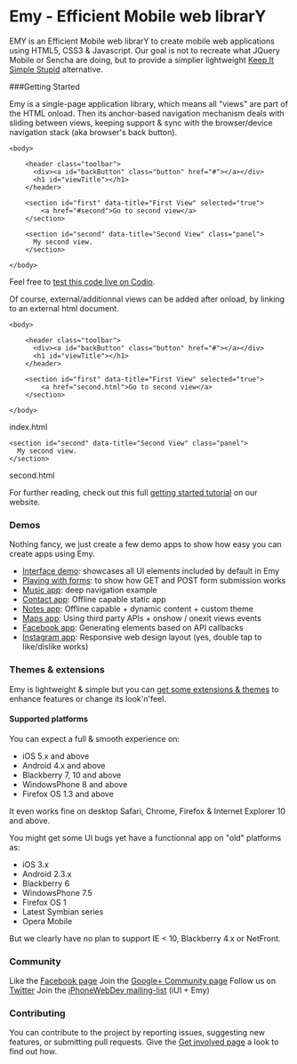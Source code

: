 Emy - Efficient Mobile web librarY
==================================

EMY is an Efficient Mobile web librarY to create mobile web applications using HTML5, CSS3 & Javascript. Our goal is not to recreate what JQuery Mobile or Sencha are doing, but to provide a simplier lightweight [Keep It Simple Stupid](https://en.wikipedia.org/wiki/KISS_principle) alternative.

###Getting Started

Emy is a single-page application library, which means all "views" are part of the HTML onload. Then its anchor-based navigation mechanism deals with sliding between views, keeping support & sync with the browser/device navigation stack (aka browser's back button). 

```
<body>

    <header class="toolbar">
      <div><a id="backButton" class="button" href="#"></a></div>
      <h1 id="viewTitle"></h1>
    </header>

    <section id="first" data-title="First View" selected="true">
        <a href="#second">Go to second view</a>
    </section>

    <section id="second" data-title="Second View" class="panel">
      My second view.
    </section>

</body>
```
Feel free to [test this code live on Codio](http://bit.ly/1f6FaZR).

Of course, external/additionnal views can be added after onload, by linking to an external html document.

```
<body>

    <header class="toolbar">
      <div><a id="backButton" class="button" href="#"></a></div>
      <h1 id="viewTitle"></h1>
    </header>

    <section id="first" data-title="First View" selected="true">
        <a href="second.html">Go to second view</a>
    </section>

</body>
```
index.html
```
<section id="second" data-title="Second View" class="panel">
  My second view.
</section>
```
second.html

For further reading, check out this full [getting started tutorial](http://www.emy-library.org/documentation.html) on our website.

### Demos

Nothing fancy, we just create a few demo apps to show how easy you can create apps using Emy.
- [Interface demo](http://www.emy-library.org/demos/getting-started/interface.html): showcases all UI elements included by default in Emy
- [Playing with forms](http://www.emy-library.org/demos/getting-started/forms.html): to show how GET and POST form submission works
- [Music app](http://www.emy-library.org/demos/music/music.html): deep navigation example
- [Contact app](http://www.emy-library.org/demos/contacts/contacts.html): Offline capable static app
- [Notes app](http://www.emy-library.org/demos/notes/notes.html): Offline capable + dynamic content + custom theme
- [Maps app](http://www.emy-library.org/demos/maps/maps.html): Using third party APIs + onshow / onexit views events
- [Facebook app](http://www.emy-library.org/demos/facebook/): Generating elements based on API callbacks
- [Instagram app](http://www.emy-library.org/demos/instagram/): Responsive web design layout (yes, double tap to like/dislike works)

### Themes & extensions

Emy is lightweight & simple but you can [get some extensions & themes](http://www.emy-library.org/plugins.html) to enhance features or change its look'n'feel.

#### Supported platforms
You can expect a full & smooth experience on:
- iOS 5.x and above
- Android 4.x and above
- Blackberry 7, 10 and above
- WindowsPhone 8 and above
- Firefox OS 1.3 and above

It even works fine on desktop Safari, Chrome, Firefox & Internet Explorer 10 and above.

You might get some UI bugs yet have a functionnal app on "old" platforms as:
- iOS 3.x
- Android 2.3.x
- Blackberry 6
- WindowsPhone 7.5
- Firefox OS 1
- Latest Symbian series
- Opera Mobile

But we clearly have no plan to support IE < 10, Blackberry 4.x or NetFront.

### Community

Like the [Facebook page](https://www.facebook.com/emy.library)
Join the [Google+ Community page](https://plus.google.com/communities/100296077227732283069)
Follow us on [Twitter](https://twitter.com/emylibrary)
Join the [iPhoneWebDev mailing-list](https://groups.google.com/group/iphonewebdev) (iUI + Emy)

### Contributing

You can contribute to the project by reporting issues, suggesting new features, or submitting pull requests. Give the [Get involved page](http://www.emy-library.org/get-involved.html) a look to find out how.
